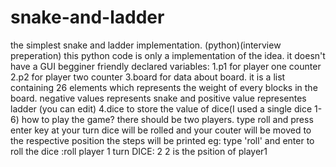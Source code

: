 # snake-and-ladder
the simplest snake and ladder implementation. (python)(interview preperation)
this python code is only a implementation of the idea. it doesn't have a GUI
begginer friendly 
declared variables:
 1.p1 for player one counter
 2.p2 for player two counter 
 3.board for data about board. it is a list containing 26 elements which represents the weight of every blocks in the board. negative values represents snake and positive value representes ladder (you can edit)
 4.dice to store the value of dice(I used a single dice 1-6)
 how to play the game?
 there should be two players.
 type roll and press enter key at your turn 
 dice will be rolled and your couter will be moved to the respective position 
 the steps will be printed 
 eg:
type 'roll' and enter to roll the dice :roll
player 1 turn
DICE:  2
2  is the psition of player1
 
 
